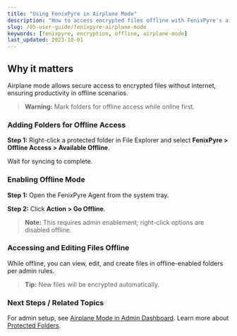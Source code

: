 ```yaml
---
title: "Using FenixPyre in Airplane Mode"
description: "How to access encrypted files offline with FenixPyre's airplane mode feature."
slug: /05-user-guide/fenixpyre-airplane-mode
keywords: [fenixpyre, encryption, offline, airplane-mode]
last_updated: 2023-10-01
---
```


## Why it matters
Airplane mode allows secure access to encrypted files without internet, ensuring productivity in offline scenarios.

> **Warning:** Mark folders for offline access while online first.

### Adding Folders for Offline Access
**Step 1:** Right-click a protected folder in File Explorer and select **FenixPyre > Offline Access > Available Offline**.

<!-- IMG: ./media/05-user-guide/offline-access-screenshot.png | Alt: Right-click menu for offline access -->

Wait for syncing to complete.

### Enabling Offline Mode
**Step 1:** Open the FenixPyre Agent from the system tray.

**Step 2:** Click **Action > Go Offline**.

> **Note:** This requires admin enablement; right-click options are disabled offline.

<!-- IMG: ./media/05-user-guide/agent-offline-screenshot.png | Alt: FenixPyre Agent interface for going offline -->

### Accessing and Editing Files Offline
While offline, you can view, edit, and create files in offline-enabled folders per admin rules.

> **Tip:** New files will be encrypted automatically.

<!-- IMG: ./media/05-user-guide/offline-file-access-screenshot.png | Alt: Error message for non-offline folders -->

### Next Steps / Related Topics
For admin setup, see [Airplane Mode in Admin Dashboard](/04-admin-guide/airplane-mode-settings). Learn more about [Protected Folders](/05-user-guide/protected-folders).